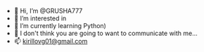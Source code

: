 - 👋 Hi, I’m @GRUSHA777
- 👀 I’m interested in 
- 🌱 I’m currently learning Python)
- 💞️ I don't think you are going to want to communicate with me...
- 📫 kirillovg01@gmail.com

<!---
GRUSHA777/GRUSHA777 is a ✨ special ✨ repository because its `README.md` (this file) appears on your GitHub profile.
You can click the Preview link to take a look at your changes.
--->
